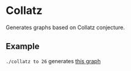 # Collatz

Generates graphs based on Collatz conjecture.

## Example
`./collatz to 26` generates [this graph](EXAMPLE)
